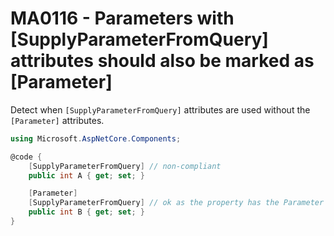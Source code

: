 # MA0116 - Parameters with \[SupplyParameterFromQuery\] attributes should also be marked as \[Parameter\]

Detect when `[SupplyParameterFromQuery]` attributes are used without the `[Parameter]` attributes.

````c#
using Microsoft.AspNetCore.Components;

@code {
    [SupplyParameterFromQuery] // non-compliant
    public int A { get; set; }

    [Parameter]
    [SupplyParameterFromQuery] // ok as the property has the Parameter attribute
    public int B { get; set; }
}
````
